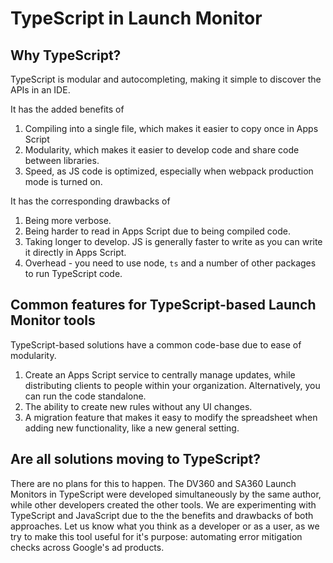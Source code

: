 # TypeScript in Launch Monitor

## Why TypeScript?

TypeScript is modular and autocompleting, making it simple to discover the APIs in an IDE.

It has the added benefits of

1. Compiling into a single file, which makes it easier to copy once in Apps Script
2. Modularity, which makes it easier to develop code and share code between libraries.
3. Speed, as JS code is optimized, especially when webpack production mode is turned on.

It has the corresponding drawbacks of

1. Being more verbose.
2. Being harder to read in Apps Script due to being compiled code.
3. Taking longer to develop. JS is generally faster to write as you can write it directly in Apps Script.
4. Overhead - you need to use node, `ts` and a number of other packages to run TypeScript code.

## Common features for TypeScript-based Launch Monitor tools

TypeScript-based solutions have a common code-base due to ease of modularity.

1. Create an Apps Script service to centrally manage updates, while distributing clients to people within your organization. Alternatively, you can run the code standalone.
2. The ability to create new rules without any UI changes.
3. A migration feature that makes it easy to modify the spreadsheet when adding new functionality, like a new general setting.

## Are all solutions moving to TypeScript?

There are no plans for this to happen. The DV360 and SA360 Launch Monitors in TypeScript were developed simultaneously by the same author, while other developers created the other tools. We are experimenting with TypeScript and JavaScript due to the the benefits and drawbacks of both approaches. Let us know what you think as a developer or as a user, as we try to make this tool useful for it's purpose: automating error mitigation checks across Google's ad products.
